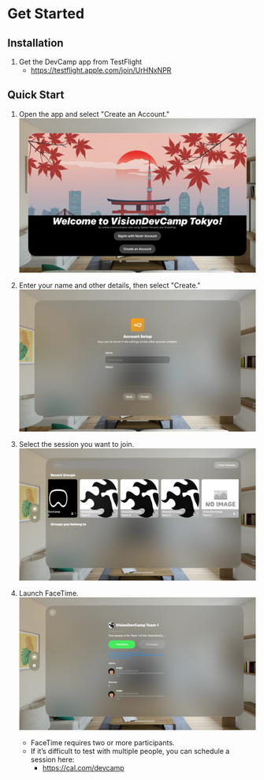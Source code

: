 # Get Started

## Installation
1. Get the DevCamp app from TestFlight  
   - https://testflight.apple.com/join/UrHNxNPR

## Quick Start
1. Open the app and select "Create an Account."  
   ![alt text](image.png)

2. Enter your name and other details, then select "Create."  
   ![alt text](image-1.png)

3. Select the session you want to join.  
   ![alt text](image-2.png)

4. Launch FaceTime.  
   ![alt text](image-3.png)  
   - FaceTime requires two or more participants.  
   - If it’s difficult to test with multiple people, you can schedule a session here:  
     - https://cal.com/devcamp
